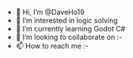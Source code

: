 - 👋 Hi, I’m @DaveHo19
- 👀 I’m interested in logic solving
- 🌱 I’m currently learning Godot C#
- 💞️ I’m looking to collaborate on :-
- 📫 How to reach me :-

<!---
DaveHo19/DaveHo19 is a ✨ special ✨ repository because its `README.md` (this file) appears on your GitHub profile.
You can click the Preview link to take a look at your changes.
--->
